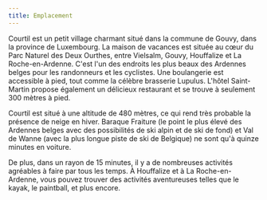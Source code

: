 ```yaml
---
title: Emplacement
---
```


Courtil est un petit village charmant situé dans la commune de Gouvy, dans la province de Luxembourg. La maison de vacances est située au cœur du Parc Naturel des Deux Ourthes, entre Vielsalm, Gouvy, Houffalize et La Roche-en-Ardenne. C'est l'un des endroits les plus beaux des Ardennes belges pour les randonneurs et les cyclistes. Une boulangerie est accessible à pied, tout comme la célèbre brasserie Lupulus. L'hôtel Saint-Martin propose également un délicieux restaurant et se trouve à seulement 300 mètres à pied.

Courtil est situé à une altitude de 480 mètres, ce qui rend très probable la présence de neige en hiver. Baraque Fraiture (le point le plus élevé des Ardennes belges avec des possibilités de ski alpin et de ski de fond) et Val de Wanne (avec la plus longue piste de ski de Belgique) ne sont qu'à quinze minutes en voiture.

De plus, dans un rayon de 15 minutes, il y a de nombreuses activités agréables à faire par tous les temps. À Houffalize et à La Roche-en-Ardenne, vous pouvez trouver des activités aventureuses telles que le kayak, le paintball, et plus encore.
